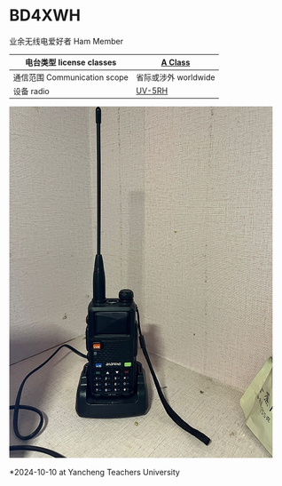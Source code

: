 # BD4XWH 
业余无线电爱好者 Ham Member


|电台类型 license classes| [A Class](https://en.wikipedia.org/wiki/Amateur_radio_licensing_in_China)|
| ----------- | ----------- |
|通信范围 Communication scope| 省际或涉外 worldwide|
|设备 radio| [UV-5RH](https://www.baofengradio.co/product/UV-5RH.html)|

![radio UV-5RH](/img/radio.jpg "radio UV-5RH")

*2024-10-10 at Yancheng Teachers University

